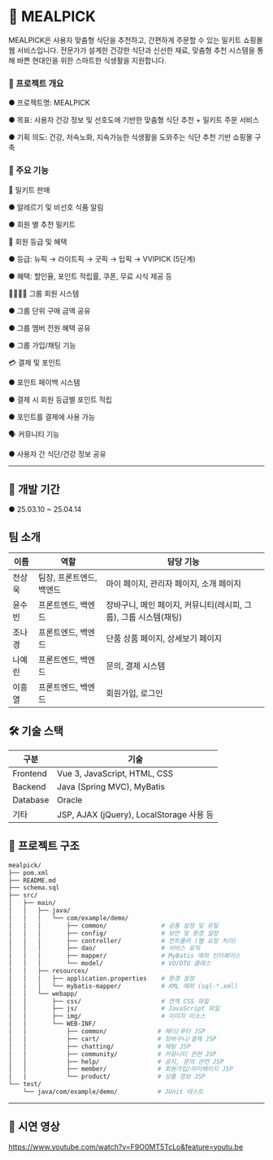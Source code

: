 # 🥗 MEALPICK

MEALPICK은 사용자 맞춤형 식단을 추천하고, 간편하게 주문할 수 있는 밀키트 쇼핑몰 웹 서비스입니다.
전문가가 설계한 건강한 식단과 신선한 재료, 맞춤형 추천 시스템을 통해 바쁜 현대인을 위한 스마트한 식생활을 지원합니다.


### 📌 프로젝트 개요

● 프로젝트명: MEALPICK

● 목표: 사용자 건강 정보 및 선호도에 기반한 맞춤형 식단 추천 + 밀키트 주문 서비스

● 기획 의도: 건강, 저속노화, 지속가능한 식생활을 도와주는 식단 추천 기반 쇼핑몰 구축


### 🔑 주요 기능

🍱 밀키트 판매

● 알레르기 및 비선호 식품 알림

● 회원 별 추천 밀키트


🏅 회원 등급 및 혜택

● 등급: 뉴픽 → 라이트픽 → 굿픽 → 탑픽 → VVIPICK (5단계)

● 혜택: 할인율, 포인트 적립률, 쿠폰, 무료 시식 제공 등


👨‍👩‍👧‍👦 그룹 회원 시스템

● 그룹 단위 구매 금액 공유

● 그룹 멤버 전원 혜택 공유

● 그룹 가입/채팅 기능


💳 결제 및 포인트

● 포인트 페이백 시스템

● 결제 시 회원 등급별 포인트 적립

● 포인트를 결제에 사용 가능


🗣 커뮤니티 기능

● 사용자 간 식단/건강 정보 공유

---


## 📆 개발 기간

● 25.03.10 ~ 25.04.14


## 팀 소개
|이름|역할|담당 기능|
|------|---|---|
|천상욱|팀장, 프론트엔드, 백엔드|마이 페이지, 관리자 페이지, 소개 페이지|
|윤수빈|프론트엔드, 백엔드|장바구니, 메인 페이지, 커뮤니티(레시피, 그룹), 그룹 시스템(채팅)|
|조나경|프론트엔드, 백엔드|단품 상품 페이지, 상세보기 페이지|
|나예린|프론트엔드, 백엔드|문의, 결제 시스템|
|이흥열|프론트엔드, 백엔드|회원가입,  로그인|

## 🛠️ 기술 스택
|구분|기술|
|------|---|
|Frontend|Vue 3, JavaScript, HTML, CSS|
|Backend|Java (Spring MVC), MyBatis|
|Database|Oracle|
|기타|JSP, AJAX (jQuery), LocalStorage 사용 등|

## 📂 프로젝트 구조

```bash
mealpick/
├── pom.xml
├── README.md
├── schema.sql
├── src/
│   ├── main/
│   │   ├── java/
│   │   │   └── com/example/demo/
│   │   │       ├── common/               # 공통 설정 및 유틸
│   │   │       ├── config/               # 보안 및 환경 설정
│   │   │       ├── controller/           # 컨트롤러 (웹 요청 처리)
│   │   │       ├── dao/                  # 서비스 로직
│   │   │       ├── mapper/               # MyBatis 매퍼 인터페이스
│   │   │       └── model/                # VO/DTO 클래스
│   │   ├── resources/
│   │   │   ├── application.properties    # 환경 설정
│   │   │   └── mybatis-mapper/           # XML 매퍼 (sql-*.xml)
│   │   └── webapp/
│   │       ├── css/                      # 전역 CSS 파일
│   │       ├── js/                       # JavaScript 파일
│   │       ├── img/                      # 이미지 리소스
│   │       └── WEB-INF/
│   │           ├── common/              # 헤더/푸터 JSP
│   │           ├── cart/                # 장바구니/결제 JSP
│   │           ├── chatting/            # 채팅 JSP
│   │           ├── community/           # 커뮤니티 관련 JSP
│   │           ├── help/                # 공지, 문의 관련 JSP
│   │           ├── member/              # 회원가입/마이페이지 JSP
│   │           └── product/             # 상품 정보 JSP
└── test/
    └── java/com/example/demo/           # JUnit 테스트
```

---
## 📸 시연 영상
https://www.youtube.com/watch?v=F9O0MT5TcLo&feature=youtu.be

